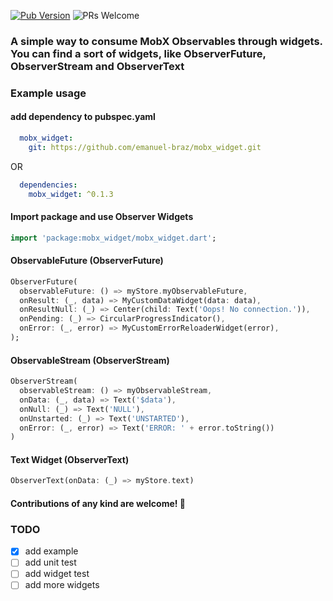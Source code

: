 [![Pub Version](https://img.shields.io/pub/v/mobx_widget?color=%2302569B&label=pub&logo=flutter)](https://pub.dev/packages/mobx_widget) ![PRs Welcome](https://img.shields.io/badge/PRs-welcome-brightgreen.svg)

### A simple way to consume MobX Observables through widgets. You can find a sort of widgets, like ObserverFuture, ObserverStream and ObserverText


### Example usage

#### add dependency to pubspec.yaml
```yaml
  mobx_widget:
    git: https://github.com/emanuel-braz/mobx_widget.git
```
 OR
```yaml
  dependencies:
    mobx_widget: ^0.1.3
```

#### Import package and use Observer Widgets
```dart
import 'package:mobx_widget/mobx_widget.dart';
```

#### ObservableFuture (ObserverFuture)
```dart
ObserverFuture(
  observableFuture: () => myStore.myObservableFuture,
  onResult: (_, data) => MyCustomDataWidget(data: data),
  onResultNull: (_) => Center(child: Text('Oops! No connection.')),
  onPending: (_) => CircularProgressIndicator(),
  onError: (_, error) => MyCustomErrorReloaderWidget(error),
);
```

#### ObservableStream (ObserverStream)
```dart
ObserverStream(
  observableStream: () => myObservableStream,
  onData: (_, data) => Text('$data'),
  onNull: (_) => Text('NULL'),
  onUnstarted: (_) => Text('UNSTARTED'),
  onError: (_, error) => Text('ERROR: ' + error.toString())
)
```

#### Text Widget (ObserverText)
```dart
ObserverText(onData: (_) => myStore.text)
```

#### Contributions of any kind are welcome! 👾

### TODO
- [x] add example
- [ ] add unit test
- [ ] add widget test
- [ ] add more widgets
